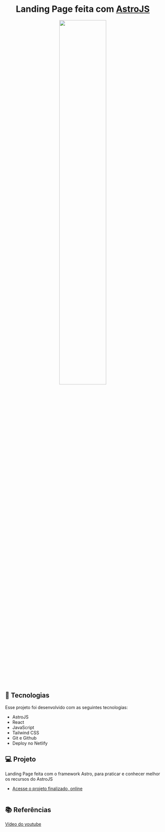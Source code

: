 <h1 align="center"> Landing Page feita com <a href="https://astro.build/">AstroJS</a> </h1>

<p align="center">
  <img src="https://github.com/evandrodias11/my-linktree/assets/65000871/70e86bb4-92d0-45a5-ab48-4bfad0a353d7" width="55%">
</p>

## 🚀 Tecnologias

Esse projeto foi desenvolvido com as seguintes tecnologias:

- AstroJS
- React
- JavaScript
- Tailwind CSS
- Git e Github
- Deploy no Netlify

## 💻 Projeto

Landing Page feita com o framework Astro, para praticar e conhecer melhor os recursos do AstroJS
- [Acesse o projeto finalizado, online](https://huas-astro-landing-page.netlify.app/)<br><br>
## 📚 Referências

<a href="https://www.youtube.com/watch?v=NniT0vKyn-E">Vídeo do youtube</a>

